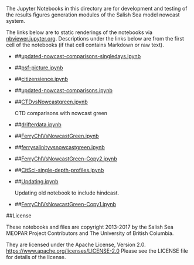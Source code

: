 The Jupyter Notebooks in this directory are for development and testing of
the results figures generation modules of the Salish Sea model nowcast system.

The links below are to static renderings of the notebooks via
[nbviewer.jupyter.org](https://nbviewer.jupyter.org/).
Descriptions under the links below are from the first cell of the notebooks
(if that cell contains Markdown or raw text).

* ##[updated-nowcast-comparisons-singledays.ipynb](https://nbviewer.jupyter.org/urls/bitbucket.org/salishsea/analysis-vicky/raw/tip/notebooks/ModelEvaluations/updated-nowcast-comparisons-singledays.ipynb)  
    
* ##[psf-picture.ipynb](https://nbviewer.jupyter.org/urls/bitbucket.org/salishsea/analysis-vicky/raw/tip/notebooks/ModelEvaluations/psf-picture.ipynb)  
    
* ##[citizensience.ipynb](https://nbviewer.jupyter.org/urls/bitbucket.org/salishsea/analysis-vicky/raw/tip/notebooks/ModelEvaluations/citizensience.ipynb)  
    
* ##[updated-nowcast-comparisons.ipynb](https://nbviewer.jupyter.org/urls/bitbucket.org/salishsea/analysis-vicky/raw/tip/notebooks/ModelEvaluations/updated-nowcast-comparisons.ipynb)  
    
* ##[CTDvsNowcastgreen.ipynb](https://nbviewer.jupyter.org/urls/bitbucket.org/salishsea/analysis-vicky/raw/tip/notebooks/ModelEvaluations/CTDvsNowcastgreen.ipynb)  
    
    CTD comparisons with nowcast green  

* ##[drifterdata.ipynb](https://nbviewer.jupyter.org/urls/bitbucket.org/salishsea/analysis-vicky/raw/tip/notebooks/ModelEvaluations/drifterdata.ipynb)  
    
* ##[FerryChlVsNowcastGreen.ipynb](https://nbviewer.jupyter.org/urls/bitbucket.org/salishsea/analysis-vicky/raw/tip/notebooks/ModelEvaluations/FerryChlVsNowcastGreen.ipynb)  
    
* ##[ferrysalinityvsnowcastgreen.ipynb](https://nbviewer.jupyter.org/urls/bitbucket.org/salishsea/analysis-vicky/raw/tip/notebooks/ModelEvaluations/ferrysalinityvsnowcastgreen.ipynb)  
    
* ##[FerryChlVsNowcastGreen-Copy2.ipynb](https://nbviewer.jupyter.org/urls/bitbucket.org/salishsea/analysis-vicky/raw/tip/notebooks/ModelEvaluations/FerryChlVsNowcastGreen-Copy2.ipynb)  
    
* ##[CitSci-single-depth-profiles.ipynb](https://nbviewer.jupyter.org/urls/bitbucket.org/salishsea/analysis-vicky/raw/tip/notebooks/ModelEvaluations/CitSci-single-depth-profiles.ipynb)  
    
* ##[Updating.ipynb](https://nbviewer.jupyter.org/urls/bitbucket.org/salishsea/analysis-vicky/raw/tip/notebooks/ModelEvaluations/Updating.ipynb)  
    
    Updating old notebook to include hindcast.  

* ##[FerryChlVsNowcastGreen-Copy1.ipynb](https://nbviewer.jupyter.org/urls/bitbucket.org/salishsea/analysis-vicky/raw/tip/notebooks/ModelEvaluations/FerryChlVsNowcastGreen-Copy1.ipynb)  
    

##License

These notebooks and files are copyright 2013-2017
by the Salish Sea MEOPAR Project Contributors
and The University of British Columbia.

They are licensed under the Apache License, Version 2.0.
https://www.apache.org/licenses/LICENSE-2.0
Please see the LICENSE file for details of the license.
